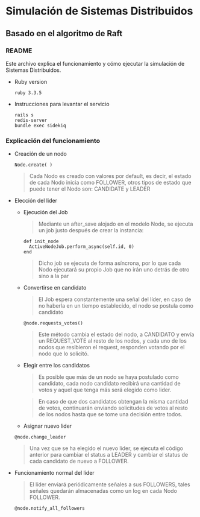 # Simulación de Sistemas Distribuidos
## Basado en el algoritmo de Raft
### README

Este archivo explica el funcionamiento y cómo ejecutar la simulación de Sistemas Distribuidos.

* Ruby version
  ```
  ruby 3.3.5
  ```

* Instrucciones para levantar el servicio
  ```
  rails s
  redis-server
  bundle exec sidekiq
  ```

### Explicación del funcionamiento

* Creación de un nodo
  ```
  Node.create( )
  ```
  > Cada Nodo es creado con valores por default, es decir, el estado de cada Nodo inicia como FOLLOWER,
  > otros tipos de estado que puede tener el Nodo son: CANDIDATE y LEADER

* Elección del lider
  * Ejecución del Job
    
    > Mediante un after_save alojado en el modelo Node, se ejecuta un job justo después de crear la instancia:
    ```
    def init_node
      ActiveNodeJob.perform_async(self.id, 0)
    end
    ```
    > Dicho job se ejecuta de forma asíncrona, por lo que cada Nodo ejecutará su propio Job que no irán uno detrás de otro sino a la par

  * Convertirse en candidato

    > El Job espera constantemente una señal del líder, en caso de no haberla en un tiempo establecido, el nodo se postula como candidato
    ```
    @node.requests_votes()
    ```
    > Este método cambia el estado del nodo, a CANDIDATO y envía un REQUEST_VOTE al resto de los nodos, y cada uno de los nodos que resibieron
    > el request, responden votando por el nodo que lo solicitó.

  * Elegir entre los candidatos

    > Es posible que más de un nodo se haya postulado como candidato, cada nodo candidato recibirá una cantidad de votos y aquel que tenga más
    > será elegido como lider.

    > En caso de que dos candidatos obtengan la misma cantidad de votos, continuarán enviando solicitudes de votos al resto de los nodos hasta
    > que se tome una decisión entre todos.

   * Asignar nuevo lider
    ```
    @node.change_leader
    ```
     > Una vez que se ha elegido el nuevo lider, se ejecuta el código anterior para cambiar el status a LEADER y cambiar el status de cada
     > candidato de nuevo a FOLLOWER.
    
* Funcionamiento normal del líder

  > El líder enviará periódicamente señales a sus FOLLOWERS, tales señales quedarán almacenadas como un log en cada Nodo FOLLOWER.
  ```
  @node.notify_all_followers
  ```
    

